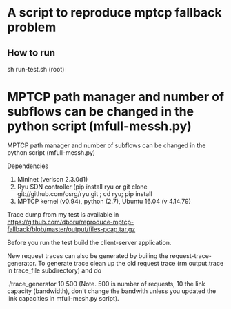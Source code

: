 
# A script to reproduce mptcp fallback problem  

How to run 
-----------------

sh run-test.sh (root)

MPTCP path manager and number of subflows can be changed in the python script (mfull-messh.py)
=======
MPTCP path manager and number of subflows can be changed in the python script (mfull-messh.py)

Dependencies


1. Mininet (verison 2.3.0d1)
2. Ryu SDN controller (pip install ryu or git clone git://github.com/osrg/ryu.git ; cd ryu; pip install 
3. MPTCP kernel (v0.94), python (2.7), Ubuntu 16.04 (v 4.14.79)

Trace dump from my test is available in https://github.com/dboru/reproduce-mptcp-fallback/blob/master/output/files-pcap.tar.gz

Before you run the test build the client-server application. 

New request traces can also be generated by builing the request-trace-generator. To generate trace clean up the old request trace (rm output.trace in trace_file subdirectory) and do 

./trace_generator 10 500  (Note. 500 is number of requests, 10 the link capacity (bandwidth), don't change the bandwith unless you updated the link capacities in mfull-mesh.py script). 









 

